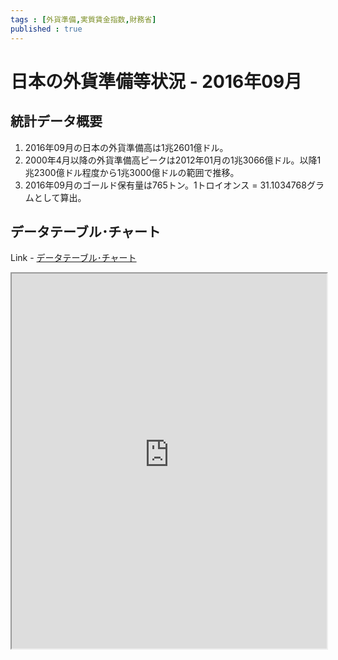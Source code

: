 ```yaml
--- 
tags : [外貨準備,実質賃金指数,財務省] 
published : true
---
```

# 日本の外貨準備等状況 - 2016年09月
## 統計データ概要
1. 2016年09月の日本の外貨準備高は1兆2601億ドル。
1. 2000年4月以降の外貨準備高ピークは2012年01月の1兆3066億ドル。以降1兆2300億ドル程度から1兆3000億ドルの範囲で推移。
1. 2016年09月のゴールド保有量は765トン。1トロイオンス = 31.1034768グラムとして算出。
	
## データテーブル･チャート
Link - [データテーブル･チャート](http://knowledgevault.saecanet.com/charts/am-consulting.co.jp-20161021195000.html)
<iframe src="http://knowledgevault.saecanet.com/charts/am-consulting.co.jp-20161021195000.html" width="100%" height="600px"></iframe>